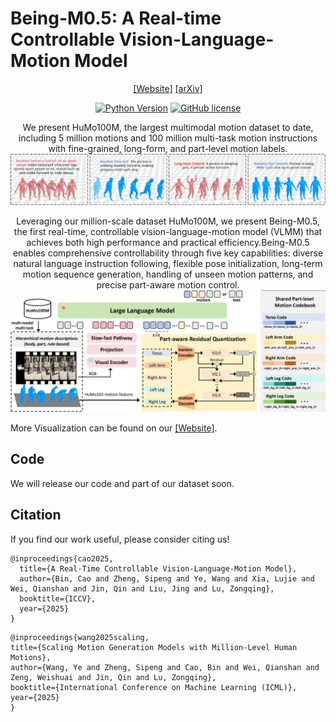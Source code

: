 # Being-M0.5: A Real-time Controllable Vision-Language-Motion Model

<div align="center">

[[Website]](https://beingbeyond.github.io/Being-M0.5)
[[arXiv]](https://arxiv.org/abs/2410.03311)

[![Python Version](https://img.shields.io/badge/Python-3.10-blue.svg)]()
[![GitHub license](https://img.shields.io/badge/MIT-blue)]()

We present HuMo100M, the largest multimodal motion dataset to date, including 5 million motions and 100 million multi-task motion instructions with fine-grained, long-form, and part-level motion labels.
![](images/motion_control.png)

Leveraging our million-scale dataset HuMo100M, we present Being-M0.5, the first real-time, controllable vision-language-motion model (VLMM) that achieves both high performance and practical efficiency.Being-M0.5 enables comprehensive controllability through five key capabilities: diverse natural language instruction following, flexible pose initialization, long-term motion sequence generation, handling of unseen motion patterns, and precise part-aware motion control.
![](images/model_structure.png)
</div>

More Visualization can be found on our [[Website]](https://beingbeyond.github.io/Being-M0.5).


## Code
We will release our code and part of our dataset soon.

## Citation
If you find our work useful, please consider citing us!
```
@inproceedings{cao2025,
  title={A Real-Time Controllable Vision-Language-Motion Model},
  author={Bin, Cao and Zheng, Sipeng and Ye, Wang and Xia, Lujie and Wei, Qianshan and Jin, Qin and Liu, Jing and Lu, Zongqing},
  booktitle={ICCV},
  year={2025}
}
```
```
@inproceedings{wang2025scaling,
title={Scaling Motion Generation Models with Million-Level Human Motions},
author={Wang, Ye and Zheng, Sipeng and Cao, Bin and Wei, Qianshan and Zeng, Weishuai and Jin, Qin and Lu, Zongqing},
booktitle={International Conference on Machine Learning (ICML)},
year={2025}
}
```